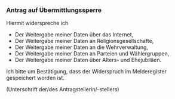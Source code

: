 ### Antrag auf Übermittlungssperre

Hiermit widerspreche ich

+ Der Weitergabe meiner Daten über das Internet,
+ Der Weitergabe meiner Daten an Religionsgesellschafte,
+ Der Weitergabe meiner Daten an die Wehrverwaltung,
+ Der Weitergabe meiner Daten an Parteien und Wählergruppen,
+ Der Weitergabe meiner Daten über Alters- und Ehejubiläen.

Ich bitte um Bestätigung, dass der Widerspruch im Melderegister gespeichert worden ist.

(Unterschrift der/des Antragstellerin/-stellers)
